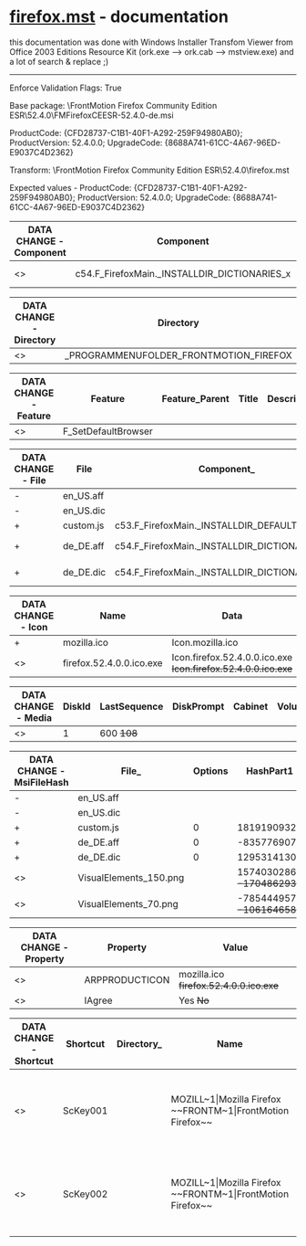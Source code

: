 [firefox.mst](firefox.mst) - documentation
===
this documentation was done with Windows Installer Transfom Viewer from Office 2003 Editions Resource Kit (ork.exe --> ork.cab --> mstview.exe) and a lot of search & replace ;)
***

Enforce Validation Flags: True

Base package: \FrontMotion Firefox Community Edition ESR\52.4.0\FMFirefoxCEESR-52.4.0-de.msi

ProductCode: {CFD28737-C1B1-40F1-A292-259F94980AB0}; ProductVersion: 52.4.0.0; UpgradeCode: {8688A741-61CC-4A67-96ED-E9037C4D2362}

Transform: \FrontMotion Firefox Community Edition ESR\52.4.0\firefox.mst

Expected values - ProductCode: {CFD28737-C1B1-40F1-A292-259F94980AB0}; ProductVersion: 52.4.0.0; UpgradeCode: {8688A741-61CC-4A67-96ED-E9037C4D2362}


DATA CHANGE - Component | Component | ComponentId | Directory_ | Attributes | Condition | KeyPath
--- | --- | --- | --- | --- | --- | ---
 <> | c54.F_FirefoxMain._INSTALLDIR_DICTIONARIES_x | | | | | de_DE.aff ~~en_US.aff~~


DATA CHANGE - Directory | Directory | Directory_Parent | DefaultDir
--- | --- | --- | ---
 <> | _PROGRAMMENUFOLDER_FRONTMOTION_FIREFOX | | MOZILL~1|Mozilla Firefox ~~FRONTM~1|FrontMotion Firefox~~


DATA CHANGE - Feature | Feature | Feature_Parent | Title | Description | Display | Level | Directory_ | Attributes
--- | --- | --- | --- | --- | --- | --- | --- | ---
 <> | F_SetDefaultBrowser | | | | | 3 ~~4~~ | | 


DATA CHANGE - File | File | Component_ | FileName | FileSize | Version | Language | Attributes | Sequence
--- | --- | --- | --- | --- | --- | --- | --- | ---
 - | en_US.aff
 - | en_US.dic
 + | custom.js | c53.F_FirefoxMain._INSTALLDIR_DEFAULTS_PREF_x | custom.js | 46 | | | 1536 | 502
 + | de_DE.aff | c54.F_FirefoxMain._INSTALLDIR_DICTIONARIES_x | de-DE.aff | 18978 | | | 1536 | 78
 + | de_DE.dic | c54.F_FirefoxMain._INSTALLDIR_DICTIONARIES_x | de-DE.dic | 1113107 | | | 1536 | 79


DATA CHANGE - Icon | Name | Data
--- | --- | ---
 + | mozilla.ico | Icon.mozilla.ico
 <> | firefox.52.4.0.0.ico.exe | Icon.firefox.52.4.0.0.ico.exe ~~Icon.firefox.52.4.0.0.ico.exe~~

 
DATA CHANGE - Media | DiskId | LastSequence | DiskPrompt | Cabinet | VolumeLabel | Source
--- | --- | --- | --- | --- | --- | ---
 <> | 1 | 600 ~~108~~ | | | | 


DATA CHANGE - MsiFileHash | File_ | Options | HashPart1 | HashPart2 | HashPart3 | HashPart4
--- | --- | --- | --- | --- | --- | ---
 - | en_US.aff
 - | en_US.dic
 + | custom.js | 0 | 1819190932 | 1869607806 | 899243074 | 1372911033
 + | de_DE.aff | 0 | -835776907 | -1332436576 | 1808923501 | -704847899
 + | de_DE.dic | 0 | 1295314130 | 1173116573 | 520580929 | -1359428921
 <> | VisualElements_150.png | | 1574030286 ~~-1704862931~~ | 1785742812 ~~1568697474~~ | 718587260 ~~1032327367~~ | -763802862 ~~-1241782593~~
 <> | VisualElements_70.png | | -785444957 ~~-1061646584~~ | 1559517179 ~~-2112712698~~ | 369161773 ~~1639502778~~ | 123592967 ~~-1023656082~~


DATA CHANGE - Property | Property | Value
--- | --- | --- 
 <> | ARPPRODUCTICON | mozilla.ico ~~firefox.52.4.0.0.ico.exe~~
 <> | IAgree | Yes ~~No~~


DATA CHANGE - Shortcut | Shortcut | Directory_ | Name | Component_ | Target | Arguments | Description | Hotkey | Icon_ | IconIndex | ShowCmd | WkDir | DisplayResourceDLL | DisplayResourceId | DescriptionResourceDLL | DescriptionResourceId
--- | --- | --- | --- | --- | --- | --- | --- | --- | --- | --- | --- | --- | --- | --- | --- | ---
 <> | ScKey001 | | MOZILL~1\|Mozilla Firefox ~~FRONTM~1\|FrontMotion Firefox~~ | | | | Start Mozilla Firefox ~~Run FrontMotion Firefox (Version 52.4.0.0).~~ | | mozilla.ico ~~firefox.52.4.0.0.ico.exe~~ | | | | | | | 
 <> | ScKey002 | | MOZILL~1\|Mozilla Firefox ~~FRONTM~1\|FrontMotion Firefox~~ | | | | Start Mozilla Firefox ~~Run FrontMotion Firefox (Version 52.4.0.0).~~ | | mozilla.ico ~~firefox.52.4.0.0.ico.exe~~ | | | | | | | 
